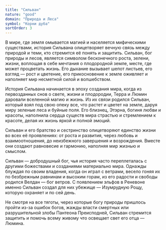 ```yaml
---
title: "Сильван"
nature: "good"
domain: "Природа и Леса"
symbol: "Корни дуба"
sortOrder: 3
---
```


В мире, где земля омывается магией и населяется мифическими
существами, история Сильвана олицетворяет вечную связь между
природой и теми, кто стремится её понять и защитить. Сильван, бог
природы и лесов, является символом бесконечного роста, зелени,
жизни, воплощая в себе мечтания о плодородной земле, месте, где
может процветать жизнь. Его дыхание вызывает шепот листьев, его
взгляд — рост и цветение, его прикосновение к земле оживляет и
наполняет мир несметной силой и волшебством.

История Сильвана начинается в эпоху создания мира, когда из
первозданных снов о свете, жизни и плодородии, Терра и Люмин
даровали вселенной магию и жизнь. Из их связи родился Сильван,
который взял под свою опеку все, что растет и цветет на земле, даруя
миру зеленые леса и буйные поля. Его близнец, Этэрна, богиня любви и
красоты, наполнила сердца существ мира страстью и стремлением к
красоте, делая их жизнь яркой и полной эмоций.

Сильван и его братство и сестринство олицетворяют единство жизни во
всех её проявлениях: от роста и развития, через любовь и
взаимоотношения, до неизбежного завершения и возрождения. Вместе
они создают равновесие и гармонию, наполняя мир жизнью и
смыслом.

Сильван — добродушный бог, чья история часто переплеталась с
другими божествами и созданиями материально мира. Однажды
блуждая по своим владения, когда он играл с ветрами, весело гоняя их
по безбрежным равнинам и высоким горам, из его радости и свободы
родился Велдан — бог ветров. С появлением эльфов в Реневоне
именно Сильван создал для них убежище — Изумрудную Рощу, которую
охраняет и по сей день.

Не смотря на все тяготы, через которые богу природы пришлось пройти
из-за ошибок богов, жажды власти смертных или разрушительной
злобы Пантеона Преисподней, Сильван стремится защитить и помочь
всему живому что освещает свет его отца — Люмина.
